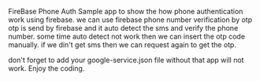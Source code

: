 FireBase Phone Auth Sample app to show the how phone authentication work using firebase. we can use firebase phone number verification by otp otp is send by firebase and it auto detect the sms and verify the phone number. some time auto detect not work then we can insert the otp code manually. if we din't get sms then we can request again to get the otp.

don't forget to add your google-service.json file without that app will not work. Enjoy the coding.
